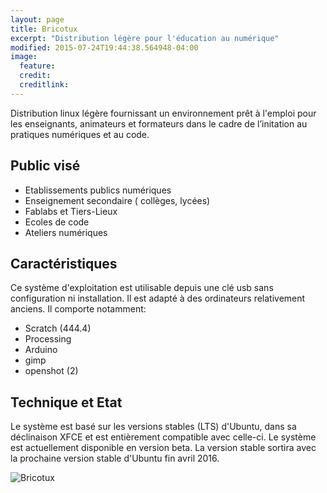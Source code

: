 ```yaml
---
layout: page
title: Bricotux
excerpt: "Distribution légère pour l'éducation au numérique"
modified: 2015-07-24T19:44:38.564948-04:00
image:
  feature:
  credit:
  creditlink:
---
```


Distribution linux légère fournissant un environnement prêt à l'emploi pour les enseignants, animateurs et formateurs dans le cadre de l’initation au pratiques numériques et au code.

## Public visé

* Etablissements publics numériques
* Enseignement secondaire ( collèges, lycées)
* Fablabs et Tiers-Lieux
* Ecoles de code 
* Ateliers numériques

## Caractéristiques

Ce système d'exploitation est utilisable depuis une clé usb sans configuration ni installation. Il est adapté à des ordinateurs relativement anciens. Il comporte notamment: 

* Scratch (444.4)
* Processing
* Arduino
* gimp
* openshot (2)

## Technique  et Etat

Le système est basé sur les versions stables (LTS) d'Ubuntu, dans sa déclinaison XFCE et est entièrement compatible avec celle-ci. Le système est actuellement disponible en version beta. La version stable sortira avec la prochaine version stable d'Ubuntu fin avril 2016.

![Bricotux]({{site.url}}/images/bricotux.png)
